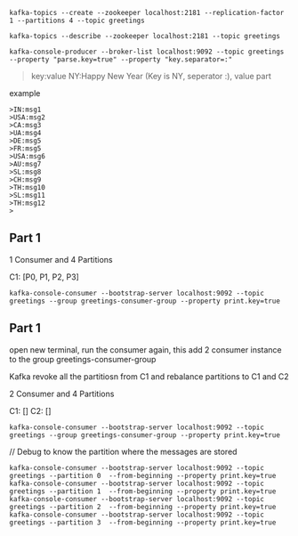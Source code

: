
```
kafka-topics --create --zookeeper localhost:2181 --replication-factor 1 --partitions 4 --topic greetings

```

```
kafka-topics --describe --zookeeper localhost:2181 --topic greetings
```


```	
kafka-console-producer --broker-list localhost:9092 --topic greetings --property "parse.key=true" --property "key.separator=:"
```

>key:value
>NY:Happy New Year (Key is NY, seperator :), value part

example 

```
>IN:msg1
>USA:msg2
>CA:msg3
>UA:msg4
>DE:msg5
>FR:msg5
>USA:msg6
>AU:msg7
>SL:msg8
>CH:msg9
>TH:msg10
>SL:msg11
>TH:msg12
>
```

## Part 1

1 Consumer and 4 Partitions

C1: [P0, P1, P2, P3] 

```
kafka-console-consumer --bootstrap-server localhost:9092 --topic greetings --group greetings-consumer-group --property print.key=true
```


## Part 1

open new terminal, run the consumer again, this add 2 consumer instance to the group greetings-consumer-group

Kafka revoke all the partitiosn from C1 and 
rebalance partitions to C1 and C2

2 Consumer and 4 Partitions

C1:  []
C2:  []

```
kafka-console-consumer --bootstrap-server localhost:9092 --topic greetings --group greetings-consumer-group --property print.key=true
```




// Debug
to know the partition where the messages are stored
```
kafka-console-consumer --bootstrap-server localhost:9092 --topic greetings --partition 0  --from-beginning --property print.key=true
kafka-console-consumer --bootstrap-server localhost:9092 --topic greetings --partition 1  --from-beginning --property print.key=true
kafka-console-consumer --bootstrap-server localhost:9092 --topic greetings --partition 2  --from-beginning --property print.key=true
kafka-console-consumer --bootstrap-server localhost:9092 --topic greetings --partition 3  --from-beginning --property print.key=true

```

